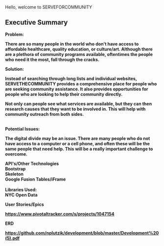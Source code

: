 Hello, welcome to SERVEFORCOMMUNITY

Executive Summary
----------------------------------------------------------------------------------------------------------------------


<b>Problem:<b>

There are so many people in the world who don't have access to affordable healthcare, quality education, or culture/art. Although there are a plethora of community programs available, oftentimes the people who need it the most, fall through the cracks. 


<b>Solution:<b>

Instead of searching through long lists and individual websites, SERVETHECOMMUNITY provides a comprehensive place for people who are seeking community assistance. It also provides opportunities for people who are looking to help their community directly.

Not only can people see what services are available, but they can then research causes that they want to be involved in. This will help with community outreach from both sides.

<br>
<b>Potential Issues:<b>

The digital divide may be an issue. There are many people who do not have access to a computer or a cell phone, and often these will be the same people that need help. This will be a really important challenge to overcome.



<b>API's/Other Technologies</b>
<br>
Bootstrap<br>
Skeleton<br>
Google Fusion Tables/iFrame
<br>
<br>
<b>Libraries Used:</b>
<br>
NYC Open Data


<b>User Stories/Epics</b>

https://www.pivotaltracker.com/s/projects/1047154


<b>ERD<b>

https://github.com/nplutzik/development/blob/master/Development%20(5).pdf
